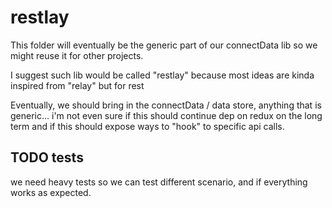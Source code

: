 # restlay

This folder will eventually be the generic part of our connectData lib so we might reuse it for other projects.

I suggest such lib would be called "restlay" because most ideas are kinda inspired from "relay" but for rest

Eventually, we should bring in the connectData / data store, anything that is generic...
i'm not even sure if this should continue dep on redux on the long term
and if this should expose ways to "hook" to specific api calls.

## TODO tests

we need heavy tests so we can test different scenario, and if everything works as expected.
